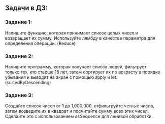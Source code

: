 ## Задачи в ДЗ:

### Задание 1:
Напишите функцию, которая принимает список целых чисел и
возвращает их сумму. Используйте лямбду в качестве параметра для
определения операции. (Reduce)

### Задание 2: 
Напишите программу, которая получает список людей, фильтрует только
тех, кто старше 18 лет, затем сортирует их по возрасту в порядке
убывания и выводит на экран с помощью apply и let. (sortedByDescending)

### Задание 3: 
Создайте список чисел от 1 до 1,000,000, отфильтруйте четные числа,
затем возведите их в квадрат и посчитайте сумму всех этих чисел.
Сделайте это с использованием asSequence для ленивой обработки.

